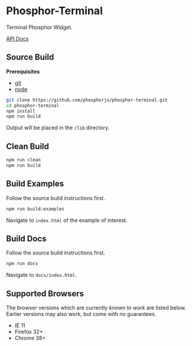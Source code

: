 Phosphor-Terminal
=================

Terminal Phosphor Widget.

[API Docs](http://phosphorjs.github.io/phosphor-terminal/)

Source Build
------------

**Prerequisites**
- [git](http://git-scm.com/)
- [node](http://nodejs.org/)


```bash
git clone https://github.com/phosphorjs/phosphor-terminal.git
cd phosphor-terminal
npm install
npm run build
```

Output will be placed in the `/lib` directory.

Clean Build
-----------

```bash
npm run clean
npm run build
```


Build Examples
--------------

Follow the source build instructions first.

```bash
npm run build:examples
```

Navigate to `index.html` of the example of interest.


Build Docs
----------

Follow the source build instructions first.

```bash
npm run docs
```

Navigate to `docs/index.html`.


Supported Browsers
------------------
The browser versions which are currently *known to work* are listed below.
Earlier versions may also work, but come with no guarantees.

- IE 11
- Firefox 32+
- Chrome 38+
